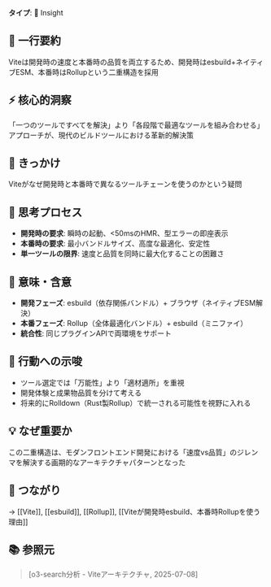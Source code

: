**タイプ**: 💭 Insight

## 📝 一行要約
Viteは開発時の速度と本番時の品質を両立するため、開発時はesbuild+ネイティブESM、本番時はRollupという二重構造を採用

## ⚡ 核心的洞察
「一つのツールですべてを解決」より「各段階で最適なツールを組み合わせる」アプローチが、現代のビルドツールにおける革新的解決策

## 🎯 きっかけ
Viteがなぜ開発時と本番時で異なるツールチェーンを使うのかという疑問

## 🧠 思考プロセス
- **開発時の要求**: 瞬時の起動、<50msのHMR、型エラーの即座表示
- **本番時の要求**: 最小バンドルサイズ、高度な最適化、安定性
- **単一ツールの限界**: 速度と品質を同時に最大化することの困難さ

## 🌟 意味・含意
- **開発フェーズ**: esbuild（依存関係バンドル）+ ブラウザ（ネイティブESM解決）
- **本番フェーズ**: Rollup（全体最適化バンドル）+ esbuild（ミニファイ）
- **統合性**: 同じプラグインAPIで両環境をサポート

## 🚀 行動への示唆
- ツール選定では「万能性」より「適材適所」を重視
- 開発体験と成果物品質を分けて考える
- 将来的にRolldown（Rust製Rollup）で統一される可能性を視野に入れる

## 💡 なぜ重要か
この二重構造は、モダンフロントエンド開発における「速度vs品質」のジレンマを解決する画期的なアーキテクチャパターンとなった

## 🔗 つながり
→ [[Vite]], [[esbuild]], [[Rollup]], [[Viteが開発時esbuild、本番時Rollupを使う理由]]

## 📚 参照元
> [o3-search分析 - Viteアーキテクチャ, 2025-07-08]